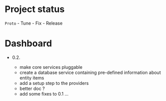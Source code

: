 Project status
==============

`Proto` - Tune - Fix - Release

Dashboard
=========

* 0.2.

  - make core services pluggable
  - create a database service containing pre-defined information about entity items
  - add a setup step to the providers
  - better doc ?
  - add some fixes to 0.1
  ...
